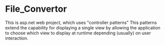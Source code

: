 # File_Convertor
This is asp.net web project, which uses "controller patterns" This patterns extend the capability for displaying a single view by allowing the application to choose which view to display at runtime depending (usually) on user interaction.
